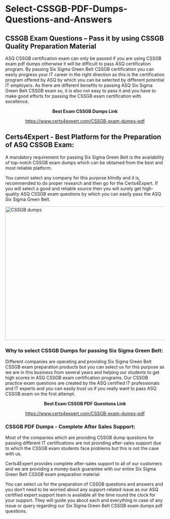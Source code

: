 # Select-CSSGB-PDF-Dumps-Questions-and-Answers
<h2><strong>CSSGB Exam Questions &ndash; Pass it by using CSSGB Quality Preparation Material</strong></h2>
<p>ASQ CSSGB certification exam can only be passed if you are using CSSGB exam pdf dumps otherwise it will be difficult to pass ASQ certification program. By passing Six Sigma Green Belt CSSGB certification you can easily progress your IT career in the right direction as this is the certification program offered by ASQ by which you can be selected by different potential IT employers. As there are different benefits to passing ASQ Six Sigma Green Belt CSSGB exam so, it is also not easy to pass it and you have to make good efforts for passing the CSSGB exam certification with excellence.</p>
<p style="text-align: center;"><strong>Best Exam CSSGB Dumps Link</strong></p>
<p style="text-align: center;"><a href="exam%20link">https://www.certs4expert.com/CSSGB-exam-dumps-pdf</a></p>
<h2><strong>Certs4Expert - Best Platform for the Preparation of ASQ CSSGB Exam:&nbsp; </strong></h2>
<p>A mandatory requirement for passing Six Sigma Green Belt is the availability of top-notch CSSGB exam dumps which can be obtained from the best and most reliable platform.</p>
<p>You cannot select any company for this purpose blindly and it is, recommended to do proper research and then go for the Certs4Expert. If you will select a good and reliable source then you will surely get high-quality ASQ CSSGB exam questions by which you can easily pass the ASQ Six Sigma Green Belt.</p>
<p><img style="display: block; margin-left: auto; margin-right: auto;" src="https://i.imgur.com/cCy1yN2.png" alt="CSSGB dumps" width="750" height="422" /></p>
<h3><strong>Why to select CSSGB Dumps for passing Six Sigma Green Belt:</strong></h3>
<p>Different companies are operating and providing Six Sigma Green Belt CSSGB exam preparation products but you can select us for this purpose as we are in this business from several years and helping our students to get high scores in ASQ CSSGB exam certification programs. Our CSSGB practice exam questions are created by the ASQ certified IT professionals and IT experts and you can easily trust us if you really want to pass ASQ CSSGB exam on the first attempt.</p>
<p style="text-align: center;"><strong>Best Exam CSSGB PDF Questions Link</strong></p>
<p style="text-align: center;"><a href="exam%20link">https://www.certs4expert.com/CSSGB-exam-dumps-pdf</a></p>
<h3><strong>CSSGB PDF Dumps - Complete After Sales Support:</strong></h3>
<p>Most of the companies which are providing CSSGB dump questions for passing different IT certifications are not providing after-sales support due to which the CSSGB exam students face problems but this is not the case with us.</p>
<p>Certs4Expert provides complete after-sales support to all of our customers and we are providing a money-back guarantee with our entire Six Sigma Green Belt CSSGB exam preparation material.</p>
<p>You can select us for the preparation of CSSGB questions and answers and you don&rsquo;t need to be worried about any support-related issue as our ASQ certified expert support team is available all the time round the clock for your support. They will guide you about each and everything in case of any issue or query regarding our Six Sigma Green Belt CSSGB exam dumps pdf questions.</p>

